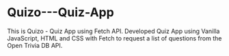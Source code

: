 # Quizo---Quiz-App
This is Quizo - Quiz App using Fetch API. Developed Quiz App using Vanilla JavaScript, HTML and CSS with Fetch to request a list of questions from the Open Trivia DB API.
